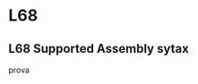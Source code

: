 # L68

## L68 Supported Assembly sytax

<style>
.f {
  color: #c38e22;
}
.r {
  color: #1b6e98;
}
.g {
  color: #00a4b3;
}
</style>

<p class="s"> prova </p>
